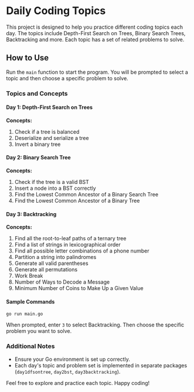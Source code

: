 # Daily Coding Topics

This project is designed to help you practice different coding topics each day. The topics include Depth-First Search on Trees, Binary Search Trees, Backtracking and more. Each topic has a set of related problems to solve.

## How to Use

Run the `main` function to start the program. You will be prompted to select a topic and then choose a specific problem to solve.

### Topics and Concepts

#### Day 1: Depth-First Search on Trees

**Concepts:**

1. Check if a tree is balanced
2. Deserialize and serialize a tree
3. Invert a binary tree

#### Day 2: Binary Search Tree

**Concepts:**

1. Check if the tree is a valid BST
2. Insert a node into a BST correctly
3. Find the Lowest Common Ancestor of a Binary Search Tree
4. Find the Lowest Common Ancestor of a Binary Tree

#### Day 3: Backtracking

**Concepts:**

1. Find all the root-to-leaf paths of a ternary tree
2. Find a list of strings in lexicographical order
3. Find all possible letter combinations of a phone number
4. Partition a string into palindromes
5. Generate all valid parentheses
6. Generate all permutations
7. Work Break
8. Number of Ways to Decode a Message
9. Minimum Number of Coins to Make Up a Given Value

#### Sample Commands

```shell
go run main.go
```

When prompted, enter `3` to select Backtracking. Then choose the specific problem you want to solve.

### Additional Notes

- Ensure your Go environment is set up correctly.
- Each day's topic and problem set is implemented in separate packages (`day1dfsontree`, `day2bst`, `day3backtracking`).

Feel free to explore and practice each topic. Happy coding!
